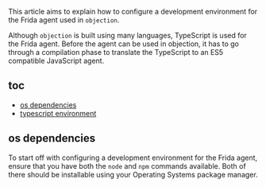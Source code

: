 This article aims to explain how to configure a development environment for the Frida agent used in `objection`.

Although `objection` is built using many languages, TypeScript is used for the Frida agent. Before the agent can be used in objection, it has to go through a compilation phase to translate the TypeScript to an ES5 compatible JavaScript agent.

## toc

* [os dependencies](#command-format)
* [typescript environment](#getting-started-ios-edition)

## os dependencies
To start off with configuring a development environment for the Frida agent, ensure that you have both the `node` and `npm` commands available. Both of there should be installable using your Operating Systems package manager.

